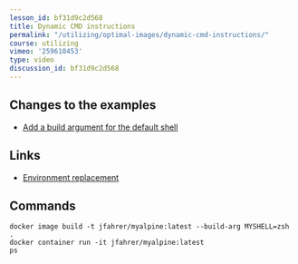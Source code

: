 ```yaml
---
lesson_id: bf31d9c2d568
title: Dynamic CMD instructions
permalink: "/utilizing/optimal-images/dynamic-cmd-instructions/"
course: utilizing
vimeo: '259610453'
type: video
discussion_id: bf31d9c2d568
---
```


## Changes to the examples
* [Add a build argument for the default shell](https://github.com/learndocker/docker_examples/commit/a8f8fbd)

## Links
* [Environment replacement](https://docs.docker.com/engine/reference/builder/#environment-replacement)

## Commands
```
docker image build -t jfahrer/myalpine:latest --build-arg MYSHELL=zsh .
docker container run -it jfahrer/myalpine:latest
ps
```
